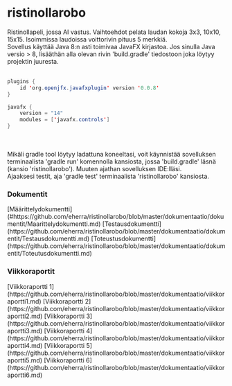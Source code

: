 # ristinollarobo
Ristinollapeli, jossa AI vastus. Vaihtoehdot pelata laudan kokoja 3x3, 10x10, 15x15. Isoimmissa laudoissa voittorivin pituus 5 merkkiä.
</br>
Sovellus käyttää Java 8:n asti toimivaa JavaFX kirjastoa. 
Jos sinulla Java versio > 8, lisääthän alla olevan rivin 'build.gradle' tiedostoon joka löytyy projektin juuresta.
</br>
</br>
```java
plugins {
    id 'org.openjfx.javafxplugin' version '0.0.8'
}

javafx {
    version = "14"
    modules = ['javafx.controls']
}
```
</br>
</br>
Mikäli gradle tool löytyy ladattuna koneeltasi, voit käynnistää sovelluksen terminaalista 'gradle run' komennolla kansiosta, jossa 'build.gradle' läsnä (kansio 'ristinollarobo'). Muuten ajathan sovelluksen IDE:lläsi.
</br>
Ajaaksesi testit, aja 'gradle test' terminaalista 'ristinollarobo' kansiosta.
</br>
<h3> Dokumentit </h3>
[Määrittelydokumentti](#https://github.com/eherra/ristinollarobo/blob/master/dokumentaatio/dokumentit/Maarittelydokumentti.md) 
[Testausdokumentti](https://github.com/eherra/ristinollarobo/blob/master/dokumentaatio/dokumentit/Testausdokumentti.md)
[Toteustusdokumentti](https://github.com/eherra/ristinollarobo/blob/master/dokumentaatio/dokumentit/Toteutusdokumentti.md)

<h3> Viikkoraportit </h3>
[Viikkoraportti 1](https://github.com/eherra/ristinollarobo/blob/master/dokumentaatio/viikkoraportti1.md)
[Viikkoraportti 2](https://github.com/eherra/ristinollarobo/blob/master/dokumentaatio/viikkoraportti2.md) 
[Viikkoraportti 3](https://github.com/eherra/ristinollarobo/blob/master/dokumentaatio/viikkoraportti3.md)
[Viikkoraportti 4](https://github.com/eherra/ristinollarobo/blob/master/dokumentaatio/viikkoraportti4.md)   
[Viikkoraportti 5](https://github.com/eherra/ristinollarobo/blob/master/dokumentaatio/viikkoraportti5.md)
[Viikkoraportti 6](https://github.com/eherra/ristinollarobo/blob/master/dokumentaatio/viikkoraportti6.md)
</br>





